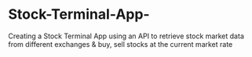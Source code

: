 # Stock-Terminal-App-
Creating a Stock Terminal App using an API to retrieve stock market data from different exchanges &amp; buy, sell stocks at the current market rate
